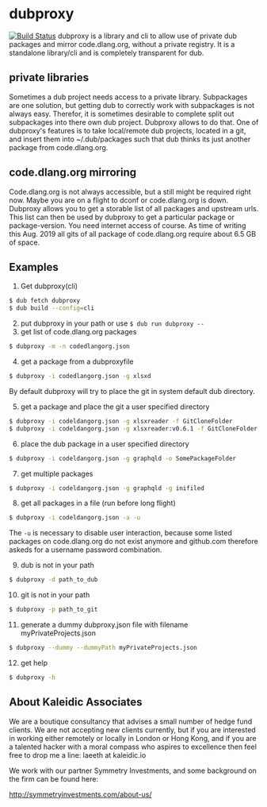 # dubproxy

[![Build Status](https://travis-ci.org/symmetryinvestments/dubproxy.svg?branch=master)](https://travis-ci.org/symmetryinvestments/dubproxy)
dubproxy is a library and cli to allow use of private dub packages and mirror
code.dlang.org, without a private registry.
It is a standalone library/cli and is completely transparent for dub.

## private libraries

Sometimes a dub project needs access to a private library.
Subpackages are one solution, but getting dub to correctly work with subpackages
is not always easy.
Therefor, it is sometimes desirable to complete split out subpackages into there
own dub project.
Dubproxy allows to do that.
One of dubproxy's features is to take local/remote dub projects, located in a
git, and insert them into ~/.dub/packages such that dub thinks its just another
package from code.dlang.org.

## code.dlang.org mirroring

Code.dlang.org is not always accessible, but a still might be required right
now.
Maybe you are on a flight to dconf or code.dlang.org is down.
Dubproxy allows you to get a storable list of all packages and upstream urls.
This list can then be used by dubproxy to get a particular package or
package-version.
You need internet access of course.
As time of writing this Aug. 2019 all gits of all package of code.dlang.org
require about 6.5 GB of space.

## Examples

1. Get dubproxy(cli)
```sh
$ dub fetch dubproxy
$ dub build --config=cli
```

2. put dubproxy in your path or use `$ dub run dubproxy --`
3. get list of code.dlang.org packages
```sh
$ dubproxy -m -n codedlangorg.json
```

4. get a package from a dubproxyfile
```sh
$ dubproxy -i codedlangorg.json -g xlsxd
```
By default dubproxy will try to place the git in system default dub directory.

5. get a package and place the git a user specified directory
```sh
$ dubproxy -i codeldangorg.json -g xlsxreader -f GitCloneFolder
$ dubproxy -i codeldangorg.json -g xlsxreader:v0.6.1 -f GitCloneFolder
```

6. place the dub package in a user specified directory
```sh
$ dubproxy -i codeldangorg.json -g graphqld -o SomePackageFolder
```

7. get multiple packages
```sh
$ dubproxy -i codeldangorg.json -g graphqld -g inifiled
```

8. get all packages in a file (run before long flight)
```sh
$ dubproxy -i codeldangorg.json -a -u
```

The `-u` is necessary to disable user interaction, because some listed packages
on code.dlang.org do not exist anymore and github.com therefore askeds for a
username password combination.

9. dub is not in your path
```sh
$ dubproxy -d path_to_dub
```

10. git is not in your path
```sh
$ dubproxy -p path_to_git
```

11. generate a dummy dubproxy.json file with filename myPrivateProjects.json
```sh
$ dubproxy --dummy --dummyPath myPrivateProjects.json
```

12. get help
```sh
$ dubproxy -h
```

About Kaleidic Associates
-------------------------
We are a boutique consultancy that advises a small number of hedge fund clients.
We are not accepting new clients currently, but if you are interested in working
either remotely or locally in London or Hong Kong, and if you are a talented
hacker with a moral compass who aspires to excellence then feel free to drop me
a line: laeeth at kaleidic.io

We work with our partner Symmetry Investments, and some background on the firm
can be found here:

http://symmetryinvestments.com/about-us/

